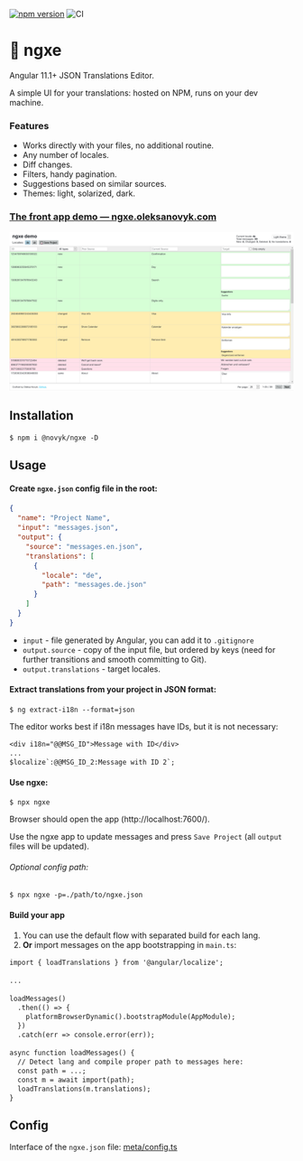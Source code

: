 [![npm version](https://badge.fury.io/js/%40novyk%2Fngxe.svg)](https://www.npmjs.com/@novyk/ngxe)
![CI](https://github.com/navix/ngxe/actions/workflows/ci.yml/badge.svg)

# 📜 ngxe

Angular 11.1+ JSON Translations Editor.

A simple UI for your translations: hosted on NPM, runs on your dev machine.

### Features

* Works directly with your files, no additional routine.
* Any number of locales.
* Diff changes.
* Filters, handy pagination.
* Suggestions based on similar sources.
* Themes: light, solarized, dark.

### [The front app demo — ngxe.oleksanovyk.com](https://ngxe.oleksanovyk.com/)

![ngxe screenshop](./screenshot.png)


## Installation

```
$ npm i @novyk/ngxe -D
```


## Usage

#### Create `ngxe.json` config file in the root:

```json
{
  "name": "Project Name",
  "input": "messages.json",
  "output": {
    "source": "messages.en.json",
    "translations": [
      {
        "locale": "de",
        "path": "messages.de.json"
      }
    ]
  }
}
```

* `input` - file generated by Angular, you can add it to `.gitignore`
* `output.source` - copy of the input file, but ordered by keys (need for further transitions and smooth committing to Git).
* `output.translations` - target locales.

#### Extract translations from your project in JSON format:

```
$ ng extract-i18n --format=json
```

The editor works best if i18n messages have IDs, but it is not necessary:

```
<div i18n="@@MSG_ID">Message with ID</div>
...
$localize`:@@MSG_ID_2:Message with ID 2`;
```

#### Use ngxe:

```
$ npx ngxe
```

Browser should open the app (http://localhost:7600/).

Use the ngxe app to update messages and press `Save Project` (all `output` files will be updated).

###### Optional config path:

```
$ npx ngxe -p=./path/to/ngxe.json
```

#### Build your app

1. You can use the default flow with separated build for each lang.
2. **Or** import messages on the app bootstrapping in `main.ts`:

```
import { loadTranslations } from '@angular/localize';

...

loadMessages()
  .then(() => {
    platformBrowserDynamic().bootstrapModule(AppModule);
  })
  .catch(err => console.error(err));
  
async function loadMessages() {
  // Detect lang and compile proper path to messages here:
  const path = ...;
  const m = await import(path);
  loadTranslations(m.translations);
}
```

## Config

Interface of the `ngxe.json` file: [meta/config.ts](/projects/meta/config.ts)
